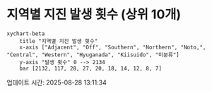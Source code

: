 # 지역별 지진 발생 횟수 (상위 10개)

```mermaid
xychart-beta
    title "지역별 지진 발생 횟수"
    x-axis ["Adjacent", "Off", "Southern", "Northern", "Noto,", "Central", "Western", "Hyuganada", "Kiisuido", "미분류"]
    y-axis "발생 횟수" 0 --> 2134
    bar [2132, 117, 28, 27, 20, 18, 14, 12, 8, 7]
```

업데이트 시간: 2025-08-28 13:11:34
